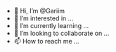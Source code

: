 - 👋 Hi, I’m @Gariim
- 👀 I’m interested in ...
- 🌱 I’m currently learning ...
- 💞️ I’m looking to collaborate on ...
- 📫 How to reach me ...

<!---
Gariim/Gariim is a ✨ special ✨ repository because its `README.md` (this file) appears on your GitHub profile.
You can click the Preview link to take a look at your changes.
--->
